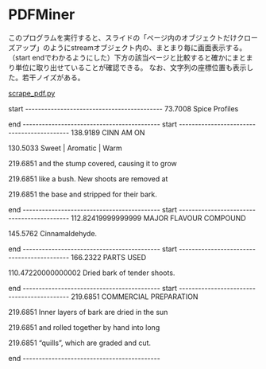 # PDFMiner

このプログラムを実行すると、スライドの「ページ内のオブジェクトだけクローズアップ」のようにstreamオブジェクト内の、まとまり毎に画面表示する。（start endでわかるようにした）下方の該当ページと比較すると確かにまとまり単位に取り出せていることが確認できる。
なお、文字列の座標位置も表示した。若干ノイズがある。

[scrape_pdf.py](scrape_pdf.py)


start -------------------------------------------
73.7008 Spice Profiles

end -------------------------------------------
start -------------------------------------------
138.9189 CINN AM ON

130.5033 Sweet | Aromatic | Warm


219.6851 and the stump covered, causing it to grow

219.6851 like a bush. New shoots are removed at

219.6851 the base and stripped for their bark.

end -------------------------------------------
start -------------------------------------------
112.82419999999999 MAJOR FLAVOUR COMPOUND

145.5762 Cinnamaldehyde.

end -------------------------------------------
start -------------------------------------------
166.2322 PARTS USED

110.47220000000002 Dried bark of tender shoots.

end -------------------------------------------
start -------------------------------------------
219.6851 COMMERCIAL PREPARATION

219.6851 Inner layers of bark are dried in the sun

219.6851 and rolled together by hand into long

219.6851 “quills”, which are graded and cut.

end -------------------------------------------


